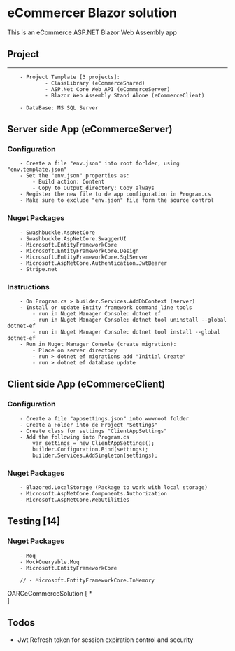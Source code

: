 # eCommercer Blazor solution

This is an eCommerce ASP.NET Blazor Web Assembly app

## Project
-----------------------------------------------------------------------------------------------------------------------------------------
```
	- Project Template [3 projects]: 
			- ClassLibrary (eCommerceShared)
			- ASP.Net Core Web API (eCommerceServer)
			- Blazor Web Assembly Stand Alone (eCommerceClient)
			
	- DataBase: MS SQL Server
```

## Server side App (eCommerceServer)

### Configuration
```
	- Create a file "env.json" into root forlder, using "env.template.json"
	- Set the "env.json" properties as:
		- Build action: Content 
		- Copy to Output directory: Copy always
	- Register the new file to de app configuration in Program.cs
	- Make sure to exclude "env.json" file form the source control
```
### Nuget Packages
```
	- Swashbuckle.AspNetCore
	- Swashbuckle.AspNetCore.SwaggerUI
	- Microsoft.EntityFrameworkCore
	- Microsoft.EntityFrameworkCore.Design
	- Microsoft.EntityFrameworkCore.SqlServer
	- Microsoft.AspNetCore.Authentication.JwtBearer
	- Stripe.net
```
### Instructions
```
	- On Program.cs > builder.Services.AddDbContext (server)
	- Install or update Entity framework command line tools
		- run in Nuget Manager Console: dotnet ef
		- run in Nuget Manager Console: dotnet tool uninstall --global dotnet-ef
		- run in Nuget Manager Console: dotnet tool install --global dotnet-ef
	- Run in Nuget Manager Console (create migration): 
		- Place on server directory
		- run > dotnet ef migrations add "Initial Create"
		- run > dotnet ef database update
```

## Client side App (eCommerceClient)

### Configuration
```
	- Create a file "appsettings.json" into wwwroot folder
	- Create a Folder into de Project "Settings"
	- Create class for settings "ClientAppSettings"
	- Add the following into Program.cs
		var settings = new ClientAppSettings();
		builder.Configuration.Bind(settings);
		builder.Services.AddSingleton(settings);
```
### Nuget Packages
```
	- Blazored.LocalStorage (Package to work with local storage)
	- Microsoft.AspNetCore.Components.Authorization
	- Microsoft.AspNetCore.WebUtilities
```

## Testing [14]

### Nuget Packages
```
	- Moq
	- MockQueryable.Moq
	- Microsoft.EntityFrameworkCore

	// - Microsoft.EntityFrameworkCore.InMemory
```

OARCeCommerceSolution
[
	*	
]


## Todos

- Jwt Refresh token for session expiration control and security